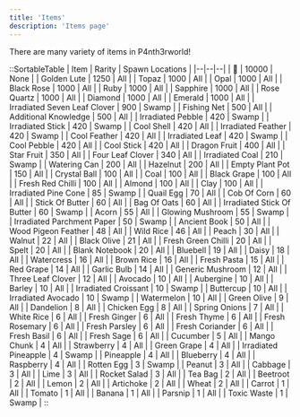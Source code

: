 ```yaml
---
title: 'Items'
description: 'Items page'
---
```


There are many variety of items in P4nth3rworld!

::SortableTable
| Item | Rarity | Spawn Locations |
|--|--|--|
| 🐥 | 10000 | None |
| Golden Lute | 1250 | All |
| Topaz | 1000 | All |
| Opal | 1000 | All |
| Black Rose | 1000 | All |
| Ruby | 1000 | All |
| Sapphire | 1000 | All |
| Rose Quartz | 1000 | All |
| Diamond | 1000 | All |
| Emerald | 1000 | All |
| Irradiated Seven Leaf Clover | 900 | Swamp |
| Fishing Net | 500 | All |
| Additional Knowledge | 500 | All |
| Irradiated Pebble | 420 | Swamp |
| Irradiated Stick | 420 | Swamp |
| Cool Shell | 420 | All |
| Irradiated Feather | 420 | Swamp |
| Cool Feather | 420 | All |
| Irradiated Leaf | 420 | Swamp |
| Cool Pebble | 420 | All |
| Cool Stick | 420 | All |
| Dragon Fruit | 400 | All |
| Star Fruit | 350 | All |
| Four Leaf Clover | 340 | All |
| Irradiated Coal | 210 | Swamp |
| Watering Can | 200 | All |
| Hazelnut | 200 | All |
| Empty Plant Pot | 150 | All |
| Crystal Ball | 100 | All |
| Coal | 100 | All |
| Black Grape | 100 | All |
| Fresh Red Chilli | 100 | All |
| Almond | 100 | All |
| Clay | 100 | All |
| Irradiated Pine Cone | 85 | Swamp |
| Quail Egg | 70 | All |
| Cob Of Corn | 60 | All |
| Stick Of Butter | 60 | All |
| Bag Of Oats | 60 | All |
| Irradiated Stick Of Butter | 60 | Swamp |
| Acorn | 55 | All |
| Glowing Mushroom | 55 | Swamp |
| Irradiated Parchment Paper | 50 | Swamp |
| Ancient Book | 50 | All |
| Wood Pigeon Feather | 48 | All |
| Wild Rice | 46 | All |
| Peach | 30 | All |
| Walnut | 22 | All |
| Black Olive | 21 | All |
| Fresh Green Chilli | 20 | All |
| Spelt | 20 | All |
| Blank Notebook | 20 | All |
| Bluebell | 19 | All |
| Daisy | 18 | All |
| Watercress | 16 | All |
| Brown Rice | 16 | All |
| Fresh Pasta | 15 | All |
| Red Grape | 14 | All |
| Garlic Bulb | 14 | All |
| Generic Mushroom | 12 | All |
| Three Leaf Clover | 12 | All |
| Avocado | 10 | All |
| Aubergine | 10 | All |
| Barley | 10 | All |
| Irradiated Croissant | 10 | Swamp |
| Buttercup | 10 | All |
| Irradiated Avocado | 10 | Swamp |
| Watermelon | 10 | All |
| Green Olive | 9 | All |
| Dandelion | 8 | All |
| Chicken Egg | 8 | All |
| Spring Onions | 7 | All |
| White Rice | 6 | All |
| Fresh Ginger | 6 | All |
| Fresh Thyme | 6 | All |
| Fresh Rosemary | 6 | All |
| Fresh Parsley | 6 | All |
| Fresh Coriander | 6 | All |
| Fresh Basil | 6 | All |
| Fresh Sage | 6 | All |
| Cucumber | 5 | All |
| Mango Chunk | 4 | All |
| Strawberry | 4 | All |
| Green Grape | 4 | All |
| Irradiated Pineapple | 4 | Swamp |
| Pineapple | 4 | All |
| Blueberry | 4 | All |
| Raspberry | 4 | All |
| Rotten Egg | 3 | Swamp |
| Peanut | 3 | All |
| Cabbage | 3 | All |
| Lime | 3 | All |
| Rocket Salad | 3 | All |
| Tea Bag | 2 | All |
| Beetroot | 2 | All |
| Lemon | 2 | All |
| Artichoke | 2 | All |
| Wheat | 2 | All |
| Carrot | 1 | All |
| Tomato | 1 | All |
| Banana | 1 | All |
| Parsnip | 1 | All |
| Toxic Waste | 1 | Swamp |
::
